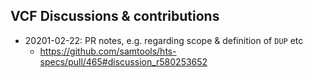 ## VCF Discussions & contributions

* 20201-02-22: PR notes, e.g. regarding scope & definition of `DUP` etc
  - https://github.com/samtools/hts-specs/pull/465#discussion_r580253652
